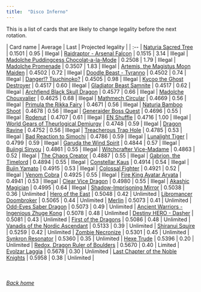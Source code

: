 ```yaml
---
title:  "Disco Inferno"
---
```


This is a list of cards that are likely to change legality before the next rotation.

| Card name | Average | Last | Projected legality |
| :-- |
[Naturia Sacred Tree](https://db.ygoprodeck.com/card/?search=Naturia%20Sacred%20Tree) | 0.1501 | 0.95 | Illegal |
[Raidraptor - Arsenal Falcon](https://db.ygoprodeck.com/card/?search=Raidraptor%20-%20Arsenal%20Falcon) | 0.1515 | 3.14 | Illegal |
[Madolche Puddingcess Chocolat-a-la-Mode](https://db.ygoprodeck.com/card/?search=Madolche%20Puddingcess%20Chocolat-a-la-Mode) | 0.2508 | 1.79 | Illegal |
[Madolche Promenade](https://db.ygoprodeck.com/card/?search=Madolche%20Promenade) | 0.3507 | 1.83 | Illegal |
[Artemis, the Magistus Moon Maiden](https://db.ygoprodeck.com/card/?search=Artemis,%20the%20Magistus%20Moon%20Maiden) | 0.4502 | 0.72 | Illegal |
[Doodle Beast - Tyranno](https://db.ygoprodeck.com/card/?search=Doodle%20Beast%20-%20Tyranno) | 0.4502 | 0.74 | Illegal |
[Danger!? Tsuchinoko?](https://db.ygoprodeck.com/card/?search=Danger!?%20Tsuchinoko?) | 0.4505 | 0.98 | Illegal |
[Kycoo the Ghost Destroyer](https://db.ygoprodeck.com/card/?search=Kycoo%20the%20Ghost%20Destroyer) | 0.4517 | 0.60 | Illegal |
[Gladiator Beast Samnite](https://db.ygoprodeck.com/card/?search=Gladiator%20Beast%20Samnite) | 0.4517 | 0.62 | Illegal |
[Archfiend Black Skull Dragon](https://db.ygoprodeck.com/card/?search=Archfiend%20Black%20Skull%20Dragon) | 0.4577 | 0.66 | Illegal |
[Madolche Chouxvalier](https://db.ygoprodeck.com/card/?search=Madolche%20Chouxvalier) | 0.4625 | 0.68 | Illegal |
[Mathmech Circular](https://db.ygoprodeck.com/card/?search=Mathmech%20Circular) | 0.4669 | 0.56 | Illegal |
[Primula the Rikka Fairy](https://db.ygoprodeck.com/card/?search=Primula%20the%20Rikka%20Fairy) | 0.4671 | 0.56 | Illegal |
[Naturia Bamboo Shoot](https://db.ygoprodeck.com/card/?search=Naturia%20Bamboo%20Shoot) | 0.4678 | 0.56 | Illegal |
[Generaider Boss Quest](https://db.ygoprodeck.com/card/?search=Generaider%20Boss%20Quest) | 0.4696 | 0.55 | Illegal |
[Rodenut](https://db.ygoprodeck.com/card/?search=Rodenut) | 0.4707 | 0.61 | Illegal |
[EN Shuffle](https://db.ygoprodeck.com/card/?search=EN%20Shuffle) | 0.4716 | 1.00 | Illegal |
[World Gears of Theurlogical Demiurgy](https://db.ygoprodeck.com/card/?search=World%20Gears%20of%20Theurlogical%20Demiurgy) | 0.4748 | 0.59 | Illegal |
[Dragon Ravine](https://db.ygoprodeck.com/card/?search=Dragon%20Ravine) | 0.4752 | 0.56 | Illegal |
[Treacherous Trap Hole](https://db.ygoprodeck.com/card/?search=Treacherous%20Trap%20Hole) | 0.4785 | 0.53 | Illegal |
[Bad Reaction to Simochi](https://db.ygoprodeck.com/card/?search=Bad%20Reaction%20to%20Simochi) | 0.4786 | 0.59 | Illegal |
[Lunalight Tiger](https://db.ygoprodeck.com/card/?search=Lunalight%20Tiger) | 0.4799 | 0.59 | Illegal |
[Garuda the Wind Spirit](https://db.ygoprodeck.com/card/?search=Garuda%20the%20Wind%20Spirit) | 0.4844 | 0.57 | Illegal |
[Bujingi Sinyou](https://db.ygoprodeck.com/card/?search=Bujingi%20Sinyou) | 0.4861 | 0.55 | Illegal |
[Witchcrafter Vice-Madame](https://db.ygoprodeck.com/card/?search=Witchcrafter%20Vice-Madame) | 0.4863 | 0.52 | Illegal |
[The Chaos Creator](https://db.ygoprodeck.com/card/?search=The%20Chaos%20Creator) | 0.4887 | 0.55 | Illegal |
[Gabrion, the Timelord](https://db.ygoprodeck.com/card/?search=Gabrion,%20the%20Timelord) | 0.4894 | 0.55 | Illegal |
[Constellar Kaus](https://db.ygoprodeck.com/card/?search=Constellar%20Kaus) | 0.4914 | 0.54 | Illegal |
[Bujin Yamato](https://db.ygoprodeck.com/card/?search=Bujin%20Yamato) | 0.4915 | 0.53 | Illegal |
[Colossal Fighter](https://db.ygoprodeck.com/card/?search=Colossal%20Fighter) | 0.4921 | 0.52 | Illegal |
[Venom Cobra](https://db.ygoprodeck.com/card/?search=Venom%20Cobra) | 0.4925 | 0.55 | Illegal |
[Fire King Avatar Arvata](https://db.ygoprodeck.com/card/?search=Fire%20King%20Avatar%20Arvata) | 0.4941 | 0.53 | Illegal |
[Clear Vice Dragon](https://db.ygoprodeck.com/card/?search=Clear%20Vice%20Dragon) | 0.4980 | 0.55 | Illegal |
[Akashic Magician](https://db.ygoprodeck.com/card/?search=Akashic%20Magician) | 0.4995 | 0.64 | Illegal |
[Shadow-Imprisoning Mirror](https://db.ygoprodeck.com/card/?search=Shadow-Imprisoning%20Mirror) | 0.5038 | 0.36 | Unlimited |
[Hero of the East](https://db.ygoprodeck.com/card/?search=Hero%20of%20the%20East) | 0.5048 | 0.42 | Unlimited |
[Libromancer Doombroker](https://db.ygoprodeck.com/card/?search=Libromancer%20Doombroker) | 0.5065 | 0.44 | Unlimited |
[Merlin](https://db.ygoprodeck.com/card/?search=Merlin) | 0.5073 | 0.41 | Unlimited |
[Odd-Eyes Saber Dragon](https://db.ygoprodeck.com/card/?search=Odd-Eyes%20Saber%20Dragon) | 0.5073 | 0.49 | Unlimited |
[Ancient Warriors - Ingenious Zhuge Kong](https://db.ygoprodeck.com/card/?search=Ancient%20Warriors%20-%20Ingenious%20Zhuge%20Kong) | 0.5078 | 0.48 | Unlimited |
[Destiny HERO - Dasher](https://db.ygoprodeck.com/card/?search=Destiny%20HERO%20-%20Dasher) | 0.5081 | 0.43 | Unlimited |
[First of the Dragons](https://db.ygoprodeck.com/card/?search=First%20of%20the%20Dragons) | 0.5086 | 0.48 | Unlimited |
[Vanadis of the Nordic Ascendant](https://db.ygoprodeck.com/card/?search=Vanadis%20of%20the%20Nordic%20Ascendant) | 0.5133 | 0.39 | Unlimited |
[Shiranui Squire](https://db.ygoprodeck.com/card/?search=Shiranui%20Squire) | 0.5259 | 0.42 | Unlimited |
[Zombie Necronize](https://db.ygoprodeck.com/card/?search=Zombie%20Necronize) | 0.5301 | 0.45 | Unlimited |
[Synkron Resonator](https://db.ygoprodeck.com/card/?search=Synkron%20Resonator) | 0.5360 | 0.35 | Unlimited |
[Hexe Trude](https://db.ygoprodeck.com/card/?search=Hexe%20Trude) | 0.5396 | 0.20 | Unlimited |
[Redox, Dragon Ruler of Boulders](https://db.ygoprodeck.com/card/?search=Redox,%20Dragon%20Ruler%20of%20Boulders) | 0.5670 | 0.40 | Limited |
[Evolzar Laggia](https://db.ygoprodeck.com/card/?search=Evolzar%20Laggia) | 0.5678 | 0.30 | Unlimited |
[Last Chapter of the Noble Knights](https://db.ygoprodeck.com/card/?search=Last%20Chapter%20of%20the%20Noble%20Knights) | 0.5958 | 0.38 | Unlimited |

<br>

###### [Back home](index)